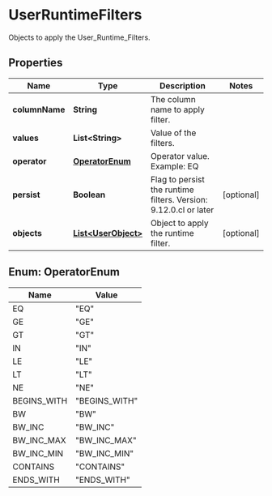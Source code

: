 

# UserRuntimeFilters

Objects to apply the User_Runtime_Filters.

## Properties

| Name | Type | Description | Notes |
|------------ | ------------- | ------------- | -------------|
|**columnName** | **String** | The column name to apply filter. |  |
|**values** | **List&lt;String&gt;** | Value of the filters. |  |
|**operator** | [**OperatorEnum**](#OperatorEnum) | Operator value. Example: EQ |  |
|**persist** | **Boolean** | Flag to persist the runtime filters.    Version: 9.12.0.cl or later  |  [optional] |
|**objects** | [**List&lt;UserObject&gt;**](UserObject.md) | Object to apply the runtime filter. |  [optional] |



## Enum: OperatorEnum

| Name | Value |
|---- | -----|
| EQ | &quot;EQ&quot; |
| GE | &quot;GE&quot; |
| GT | &quot;GT&quot; |
| IN | &quot;IN&quot; |
| LE | &quot;LE&quot; |
| LT | &quot;LT&quot; |
| NE | &quot;NE&quot; |
| BEGINS_WITH | &quot;BEGINS_WITH&quot; |
| BW | &quot;BW&quot; |
| BW_INC | &quot;BW_INC&quot; |
| BW_INC_MAX | &quot;BW_INC_MAX&quot; |
| BW_INC_MIN | &quot;BW_INC_MIN&quot; |
| CONTAINS | &quot;CONTAINS&quot; |
| ENDS_WITH | &quot;ENDS_WITH&quot; |



